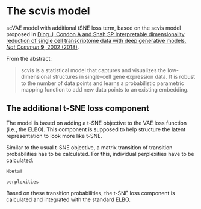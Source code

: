 # The scvis model 

scVAE model with additional tSNE loss term, based on the scvis model proposed in [Ding J, Condon A and Shah SP Interpretable dimensionality reduction of single cell transcriptome data with deep generative models. *Nat Commun* **9**, 2002 (2018)](https://doi.org/10.1038/s41467-018-04368-5).

From the abstract: 
> scvis is a statistical model that captures and visualizes the low-dimensional structures in single-cell gene expression data. It is robust to the number of data points and learns a probabilistic parametric mapping function to add new data points to an existing embedding.

## The additional t-SNE loss component

The model is based on adding a t-SNE objective to the VAE loss function (i.e., the ELBO). This component is supposed to help structure the latent representation to look more like t-SNE. 

Similar to the usual t-SNE objective, a matrix transition of transition probabilities has to be calculated. For this, individual perplexities have to be calculated. 

```@docs
Hbeta!
```

```@docs
perplexities
```

Based on these transition probabilities, the t-SNE loss component is calculated and integrated with the standard ELBO. 
